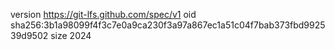 version https://git-lfs.github.com/spec/v1
oid sha256:3b1a98099f4f3c7e0a9ca230f3a97a867ec1a51c04f7bab373fbd992539d9502
size 2024
